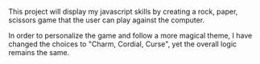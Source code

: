 This project will display my javascript skills by creating a rock, paper, scissors game that the user can play against the computer.

In order to personalize the game and follow a more magical theme, I have changed the choices to "Charm, Cordial, Curse", yet the overall logic remains the same.
